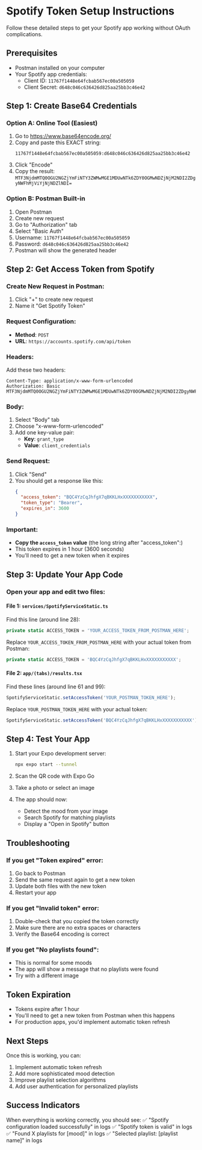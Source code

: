 # Spotify Token Setup Instructions

Follow these detailed steps to get your Spotify app working without OAuth complications.

## Prerequisites

- Postman installed on your computer
- Your Spotify app credentials:
  - Client ID: `11767f1448e64fcbab567ec00a505059`
  - Client Secret: `d648c046c636426d825aa25bb3c46e42`

## Step 1: Create Base64 Credentials

### Option A: Online Tool (Easiest)

1. Go to https://www.base64encode.org/
2. Copy and paste this EXACT string:
   ```
   11767f1448e64fcbab567ec00a505059:d648c046c636426d825aa25bb3c46e42
   ```
3. Click "Encode"
4. Copy the result: `MTF3NjdmMTQ0OGU2NGZjYmFiNTY3ZWMwMGE1MDUwNTk6ZDY0OGMwNDZjNjM2NDI2ZDgyNWFhMjViYjNjNDZlNDI=`

### Option B: Postman Built-in

1. Open Postman
2. Create new request
3. Go to "Authorization" tab
4. Select "Basic Auth"
5. Username: `11767f1448e64fcbab567ec00a505059`
6. Password: `d648c046c636426d825aa25bb3c46e42`
7. Postman will show the generated header

## Step 2: Get Access Token from Spotify

### Create New Request in Postman:

1. Click "+" to create new request
2. Name it "Get Spotify Token"

### Request Configuration:

- **Method**: `POST`
- **URL**: `https://accounts.spotify.com/api/token`

### Headers:

Add these two headers:

```
Content-Type: application/x-www-form-urlencoded
Authorization: Basic MTF3NjdmMTQ0OGU2NGZjYmFiNTY3ZWMwMGE1MDUwNTk6ZDY0OGMwNDZjNjM2NDI2ZDgyNWFhMjViYjNjNDZlNDI=
```

### Body:

1. Select "Body" tab
2. Choose "x-www-form-urlencoded"
3. Add one key-value pair:
   - **Key**: `grant_type`
   - **Value**: `client_credentials`

### Send Request:

1. Click "Send"
2. You should get a response like this:
   ```json
   {
     "access_token": "BQC4YzCqJhfgX7qBKKLHxXXXXXXXXXXX",
     "token_type": "Bearer",
     "expires_in": 3600
   }
   ```

### Important:

- **Copy the `access_token` value** (the long string after "access_token":)
- This token expires in 1 hour (3600 seconds)
- You'll need to get a new token when it expires

## Step 3: Update Your App Code

### Open your app and edit two files:

#### File 1: `services/SpotifyServiceStatic.ts`

Find this line (around line 28):

```typescript
private static ACCESS_TOKEN = 'YOUR_ACCESS_TOKEN_FROM_POSTMAN_HERE';
```

Replace `YOUR_ACCESS_TOKEN_FROM_POSTMAN_HERE` with your actual token from Postman:

```typescript
private static ACCESS_TOKEN = 'BQC4YzCqJhfgX7qBKKLHxXXXXXXXXXXX';
```

#### File 2: `app/(tabs)/results.tsx`

Find these lines (around line 61 and 99):

```typescript
SpotifyServiceStatic.setAccessToken('YOUR_POSTMAN_TOKEN_HERE');
```

Replace `YOUR_POSTMAN_TOKEN_HERE` with your actual token:

```typescript
SpotifyServiceStatic.setAccessToken('BQC4YzCqJhfgX7qBKKLHxXXXXXXXXXXX');
```

## Step 4: Test Your App

1. Start your Expo development server:

   ```bash
   npx expo start --tunnel
   ```

2. Scan the QR code with Expo Go

3. Take a photo or select an image

4. The app should now:
   - Detect the mood from your image
   - Search Spotify for matching playlists
   - Display a "Open in Spotify" button

## Troubleshooting

### If you get "Token expired" error:

1. Go back to Postman
2. Send the same request again to get a new token
3. Update both files with the new token
4. Restart your app

### If you get "Invalid token" error:

1. Double-check that you copied the token correctly
2. Make sure there are no extra spaces or characters
3. Verify the Base64 encoding is correct

### If you get "No playlists found":

- This is normal for some moods
- The app will show a message that no playlists were found
- Try with a different image

## Token Expiration

- Tokens expire after 1 hour
- You'll need to get a new token from Postman when this happens
- For production apps, you'd implement automatic token refresh

## Next Steps

Once this is working, you can:

1. Implement automatic token refresh
2. Add more sophisticated mood detection
3. Improve playlist selection algorithms
4. Add user authentication for personalized playlists

## Success Indicators

When everything is working correctly, you should see:
✅ "Spotify configuration loaded successfully" in logs
✅ "Spotify token is valid" in logs
✅ "Found X playlists for [mood]" in logs
✅ "Selected playlist: [playlist name]" in logs
